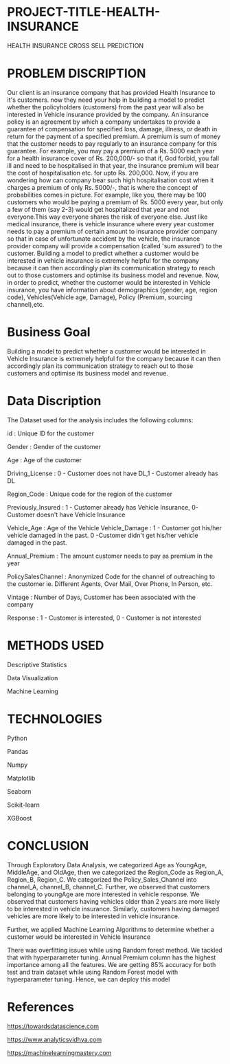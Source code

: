 # PROJECT-TITLE-HEALTH-INSURANCE
HEALTH INSURANCE CROSS SELL PREDICTION

# PROBLEM DISCRIPTION


Our client is an insurance company that has provided Health Insurance to it's customers. now they need your help in building a model to predict whether the policyholders (customers) from the past year will also be interested in Vehicle insurance provided by the company. An insurance policy is an agreement by which a company undertakes to provide a guarantee of compensation for specified loss, damage, illness, or death in return for the payment of a specified premium. A premium is sum of money that the customer needs to pay regularly to an insurance company for this guarantee. For example, you may pay a premium of a Rs. 5000 each year for a health insurance cover of Rs. 200,000/- so that if, God forbid, you fall ill and need to be hospitalised in that year, the insurance premium will bear the cost of hospitalisation etc. for upto Rs. 200,000. Now, if you are wondering how can company bear such high hospitalisation cost when it charges a premium of only Rs. 5000/-, that is where the concept of probabilities comes in picture. For example, like you, there may be 100 customers who would be paying a premium of Rs. 5000 every year, but only a few of them (say 2-3) would get hospitalized that year and not everyone.This way everyone shares the risk of everyone else. Just like medical insurance, there is vehicle insurance where every year customer needs to pay a premium of certain amount to insurance provider company so that in case of unfortunate accident by the vehicle, the insurance provider company will provide a compensation (called 'sum assured') to the customer. Building a model to predict whether a customer would be interested in vehicle insurance is extremely helpful for the company because it can then accordingly plan its communication strategy to reach out to those customers and optimise its business model and revenue. Now, in order to predict, whether the customer would be interested in Vehicle insurance, you have information about demographics (gender, age, region code), Vehicles(Vehicle age, Damage), Policy (Premium, sourcing channel),etc.





# Business Goal


Building a model to predict whether a customer would be interested in Vehicle Insurance is extremely helpful for the company because it can then accordingly plan its communication strategy to reach out to those customers and optimise its business model and revenue.



# Data Discription



The Dataset used for the analysis includes the following columns:

id : Unique ID for the customer

Gender : Gender of the customer

Age : Age of the customer

Driving_License : 0 - Customer does not have DL,1 - Customer already has DL

Region_Code : Unique code for the region of the customer

Previously_Insured : 1 - Customer already has Vehicle Insurance, 0-Customer doesn't have Vehicle Insurance

Vehicle_Age : Age of the Vehicle Vehicle_Damage : 1 - Customer got his/her vehicle damaged in the past. 0 -Customer didn't get his/her vehicle damaged in the past.

Annual_Premium : The amount customer needs to pay as premium in the year

PolicySalesChannel : Anonymized Code for the channel of outreaching to the customer ie. Different Agents, Over Mail, Over Phone, In Person, etc.

Vintage : Number of Days, Customer has been associated with the company

Response : 1 - Customer is interested, 0 - Customer is not interested


# METHODS USED

Descriptive Statistics

Data Visualization

Machine Learning

# TECHNOLOGIES
Python

Pandas

Numpy

Matplotlib

Seaborn

Scikit-learn

XGBoost



# CONCLUSION



Through Exploratory Data Analysis, we categorized Age as YoungAge, MiddleAge, and OldAge, then we categorized the Region_Code as Region_A, Region_B, Region_C. We categorized the Policy_Sales_Channel into channel_A, channel_B, channel_C. Further, we observed that customers belonging to youngAge are more interested in vehicle response. We observed that customers having vehicles older than 2 years are more likely to be interested in vehicle insurance. Similarly, customers having damaged vehicles are more likely to be interested in vehicle insurance.

Further, we applied Machine Learning Algorithms to determine whether a customer would be interested in Vehicle Insurance

There was overfitting issues while using Random forest method. We tackled that with hyperparameter tuning.
Annual Premium column has the highest importance among all the features.
We are getting 85% accuracy for both test and train dataset while using Random Forest model with hyperparameter tuning.
Hence, we can deploy this model

# References
https://towardsdatascience.com

https://www.analyticsvidhya.com

https://machinelearningmastery.com
